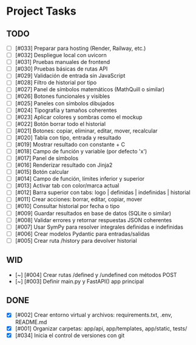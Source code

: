 # Project Tasks

## TODO
- [ ] [#033] Preparar para hosting (Render, Railway, etc.)
- [ ] [#032] Despliegue local con uvicorn
- [ ] [#031] Pruebas manuales de frontend
- [ ] [#030] Pruebas básicas de rutas API
- [ ] [#029] Validación de entrada sin JavaScript
- [ ] [#028] Filtro de historial por tipo
- [ ] [#027] Panel de símbolos matemáticos (MathQuill o similar)
- [ ] [#026] Botones funcionales y visibles
- [ ] [#025] Paneles con símbolos dibujados
- [ ] [#024] Tipografía y tamaños coherentes
- [ ] [#023] Aplicar colores y sombras como el mockup
- [ ] [#022] Botón borrar todo el historial
- [ ] [#021] Botones: copiar, eliminar, editar, mover, recalcular
- [ ] [#020] Tabla con tipo, entrada y resultado
- [ ] [#019] Mostrar resultado con constante + C
- [ ] [#018] Campo de función y variable (por defecto 'x')
- [ ] [#017] Panel de símbolos
- [ ] [#016] Renderizar resultado con Jinja2
- [ ] [#015] Botón calcular
- [ ] [#014] Campo de función, límites inferior y superior
- [ ] [#013] Activar tab con color/marca actual
- [ ] [#012] Barra superior con tabs: logo | definidas | indefinidas | historial
- [ ] [#011] Crear acciones: borrar, editar, copiar, mover
- [ ] [#010] Consultar historial por fecha o tipo
- [ ] [#009] Guardar resultados en base de datos (SQLite o similar)
- [ ] [#008] Validar errores y retornar respuestas JSON coherentes
- [ ] [#007] Usar SymPy para resolver integrales definidas e indefinidas
- [ ] [#006] Crear modelos Pydantic para entradas/salidas
- [ ] [#005] Crear ruta /history para devolver historial

## WID
- [~] [#004] Crear rutas /defined y /undefined con métodos POST
- [~] [#003] Definir main.py y FastAPI() app principal

## DONE
- [x] [#002] Crear entorno virtual y archivos: requirements.txt, .env, README.md
- [x] [#001] Organizar carpetas: app/api, app/templates, app/static, tests/
- [x] [#034] Inicia el control de versiones con git
